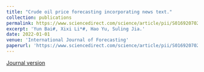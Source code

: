 ```yaml
---
title: "Crude oil price forecasting incorporating news text."
collection: publications
permalink: https://www.sciencedirect.com/science/article/pii/S0169207021001060?dgcid=author
excerpt: 'Yun Bai#, Xixi Li*#, Hao Yu, Suling Jia.'
date: 2022-01-01
venue: 'International Journal of Forecasting'
paperurl: 'https://www.sciencedirect.com/science/article/pii/S0169207021001060?dgcid=author'
---
```

[Journal version](https://www.sciencedirect.com/science/article/pii/S0169207021001060?dgcid=author)

